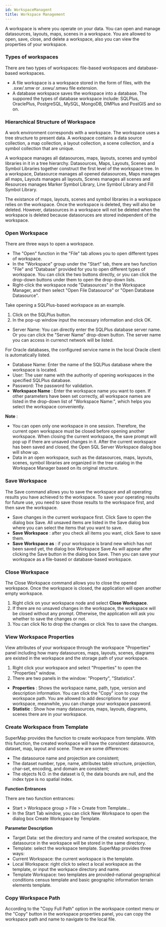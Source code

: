 ```yaml
---
id: WorkspaceManagent
title: Workspace Management
---
```

A workspace is where you operate on your data. You can open and manage datasources, layouts, maps, scenes in a workspace. You are allowed to open, save, close, and delete a workspace, also you can view the properties of your workspace.

### Types of workspaces

There are two types of workspaces: file-based workspaces and database-based workspaces.

* A file workspace is a workspace stored in the form of files, with the *.sxw/*.smw or *.sxwu/*.smwu file extension.
* A database workspace saves the workspace into a database. The suppored the types of database workspace include: SQLPlus, OraclePlus, PostgreSQL, MySQL, MongoDB, DMPlus and PostGIS and so on.

### Hierarchical Structure of Workspace

A work environment corresponds with a workspace. The workspace uses a tree
structure to present data. A workspace contains a data source collection, a
map collection, a layout collection, a scene collection, and a symbol
collection that are unique.

A workspace manages all datasources, maps, layouts, scenes and symbol
libraries in it in a tree hierarchy. Datasources, Maps, Layouts, Scenes and
Symbol Libraries together construct the first level of the workspace tree. In
a workspace, Datasource manages all opened datasources, Maps manages all maps,
Layouts manages all layouts, Scenes manages all scenes and Resources manages
Marker Symbol Library, Line Symbol Library and Fill Symbol Library.

The existance of maps, layouts, scenes and symbol libraries in a workspace
relies on the workspace. Once the workspace is deleted, they will also be
deleted. However, datasources in a workspace will not be deleted when the
workspace is deleted because datasoruces are stored independent of the
workspace.

### Open Workspace

There are three ways to open a workspace.

* The "Open" function in the "File" tab allows you to open different types of workspace.
* In the "Workspace" group under the "Start" tab, there are two function "File" and "Database" provided for you to open different types of workspace. You can click the two buttons directly, or you can click the drop-down buttons under them to open the drop-down lists. 
* Right-click the workspace node "Datasources" in the Workspace Manager, and then select "Open File Datasource" or "Open Database Datasource".

Take opening a SQLPlus-based workspace as an example.

1. Click on the SQLPlus button.
2. In the pop-up window input the necessary information and click OK.
* Server Name: You can directly enter the SQLPlus database server name. Or you can click the "Server Name" drop-down button. The server name you can access in currenct network will be listed. 

For Oracle databases, the configured service name in the local Oracle client is automatically listed.

* Database Name: Enter the name of the SQLPlus database where the workspace is located.
* User: The user name with the authority of opening workspaces in the specified SQLPlus database.
* Password: The password for validation.
* **Workspace Name** : Enter the workspace name you want to open. If other parameters have been set correctly, all workspace names are listed in the drop-down list of "Workspace Name:", which helps you select the workspace conveniently.

**Note** :

* You can open only one workspace in one session. Therefore, the current open workspace must be closed before opening another workspace. When closing the current workspace, the save prompt will pop up if there are unsaved changes in it. After the current workspace has been saved and closed, the Open SQL Server Workspace dialog box will show up.
* Data in an open workspace, such as the datasources, maps, layouts, scenes, symbol libraries are organized in the tree catalog in the Workspace Manager based on its original structure.

###  Save Workspace

The Save command allows you to save the workspace and all operating results
you have achieved to the workspace. To save your operating results for future
use, you need to save those results to the workspace first, and then save the
workspace.

* Save changes in the current workspace first. Click Save to open the dialog box Save. All unsaved items are listed in the Save dialog box where you can select the items that you want to save.
* **Save Workspace** : after you check all items you want, click Save to save them.
* **Save Workspace as** : if your workspace is brand new which has not been saved yet, the dialog box Workspace Save As will appear after clicking the Save button in the dialog box Save. Then you can save your workspace as a file-based or database-based workspace.

###  Close Workspace

The Close Workspace command allows you to close the opened workspace. Once the workspace is closed, the application will open another empty workspace.

1. Right click on your workspace node and select **Close Workspace**.
2. If there are no unsaved changes in the workspace, the workspace will be closed without any prompt. Otherwise, the application will ask you whether to save the changes or not.
3. You can click No to drop the changes or click Yes to save the changes.

###  View Workspace Properties

View attributes of your workspace through the workspace "Properties" panel
including how many datasources, maps, layouts, scenes, diagrams are existed in
the workspace and the storage path of your workspace.

1. Right click your workspace and select "Properties" to open the "Properties" window.
2. There are two panels in the window: "Property", "Statistics".
* **Properties** : Shows the workspace name, path, type, version and description information. You can click the "Copy" icon to copy the workspace path. You are allowed to add descriptions for your workspace, meanwhile, you can change your workspace password.
* **Statistic** : Show how many datasources, maps, layouts, diagrams, scenes there are in your workspace. 

### Create Workspace from Template

SuperMap provides the function to create workspace from template. With this
function, the created workspace will have the consistent datasource, dataset,
map, layout and scene. There are some differences:

* The datasource name and projection are consistent; 
* The dataset number, type, name, attributes table structure, projection, char-set, encoding, and domain are consistent;
* The objects N.O. in the dataset is 0, the data bounds are null, and the index type is no spatial index.

**Function Entrances**

There are two function entrances:

* Start > Workspace group > File > Create from Template...
* In the Start Tab window, you can click New Workspace to open the dialog box Create Workspace by Template.

**Parameter Description**

* Target Data: set the directory and name of the created workspace, the datasource in the workspace will be stored in the same directory.
* Template: select the workspace template. SuperMap provides three ways: 
* Current Workspace: the current workspace is the template.
* Local Workspace: right click to select a local workspace as the template, or input the workpace directory and name.
* Template Workspace: two templates are provided-national geographical conditions census template and basic geographic information terrain elements template.

###  Copy Workspace Path

According to the "Copy Full Path" option in the workspace context menu or the
"Copy" button in the workspace properties panel, you can copy the workspace
path and name to navigate to the local file.

